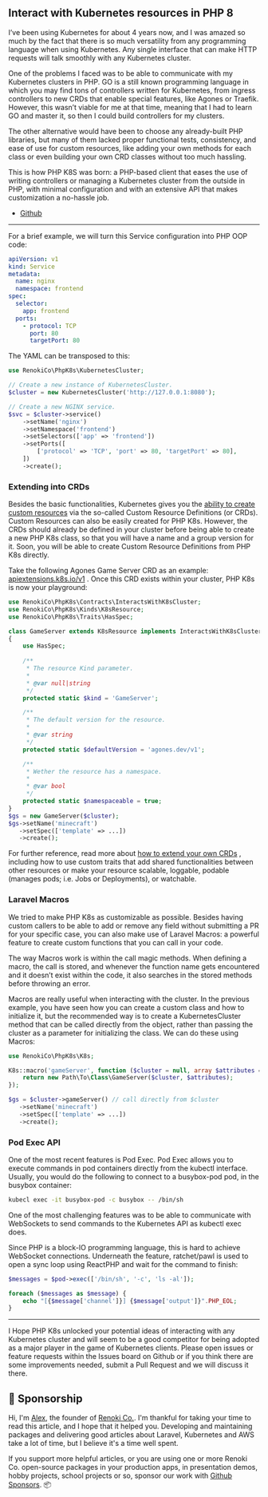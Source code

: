 ## Interact with Kubernetes resources in PHP 8

I’ve been using Kubernetes for about 4 years now, and I was amazed so much by the fact that there is so much versatility from any programming language when using Kubernetes. Any single interface that can make HTTP requests will talk smoothly with any Kubernetes cluster.

One of the problems I faced was to be able to communicate with my Kubernetes clusters in PHP. GO is a still known programming language in which you may find tons of controllers written for Kubernetes, from ingress controllers to new CRDs that enable special features, like Agones or Traefik. However, this wasn’t viable for me at that time, meaning that I had to learn GO and master it, so then I could build controllers for my clusters.

The other alternative would have been to choose any already-built PHP libraries, but many of them lacked proper functional tests, consistency, and ease of use for custom resources, like adding your own methods for each class or even building your own CRD classes without too much hassling.

This is how PHP K8S was born: a PHP-based client that eases the use of writing controllers or managing a Kubernetes cluster from the outside in PHP, with minimal configuration and with an extensive API that makes customization a no-hassle job.

- [Github](https://github.com/renoki-co/php-k8s)

<hr>

For a brief example, we will turn this Service configuration into PHP OOP code:

```yaml
apiVersion: v1
kind: Service
metadata:
  name: nginx
  namespace: frontend
spec:
  selector:
    app: frontend
  ports:
    - protocol: TCP
      port: 80
      targetPort: 80
```

The YAML can be transposed to this:

```php
use RenokiCo\PhpK8s\KubernetesCluster;

// Create a new instance of KubernetesCluster.
$cluster = new KubernetesCluster('http://127.0.0.1:8080');

// Create a new NGINX service.
$svc = $cluster->service()
    ->setName('nginx')
    ->setNamespace('frontend')
    ->setSelectors(['app' => 'frontend'])
    ->setPorts([
        ['protocol' => 'TCP', 'port' => 80, 'targetPort' => 80],
    ])
    ->create();
```

### Extending into CRDs

Besides the basic functionalities, Kubernetes gives you the  [ability to create custom resources](https://kubernetes.io/docs/concepts/extend-kubernetes/api-extension/custom-resources/)  via the so-called Custom Resource Definitions (or CRDs). Custom Resources can also be easily created for PHP K8s. However, the CRDs should already be defined in your cluster before being able to create a new PHP K8s class, so that you will have a name and a group version for it. Soon, you will be able to create Custom Resource Definitions from PHP K8s directly.

Take the following Agones Game Server CRD as an example:  [apiextensions.k8s.io/v1](https://github.com/googleforgames/agones/blob/v1.13.0/install/helm/agones/templates/crds/gameserver.yaml) . Once this CRD exists within your cluster, PHP K8s is now your playground:

```php
use RenokiCo\PhpK8s\Contracts\InteractsWithK8sCluster;
use RenokiCo\PhpK8s\Kinds\K8sResource;
use RenokiCo\PhpK8s\Traits\HasSpec;

class GameServer extends K8sResource implements InteractsWithK8sCluster
{
    use HasSpec;
    
    /**
     * The resource Kind parameter.
     *
     * @var null|string
     */
    protected static $kind = 'GameServer';

    /**
     * The default version for the resource.
     *
     * @var string
     */
    protected static $defaultVersion = 'agones.dev/v1';

    /**
     * Wether the resource has a namespace.
     *
     * @var bool
     */
    protected static $namespaceable = true;
}
$gs = new GameServer($cluster);
$gs->setName('minecraft')
   ->setSpec(['template' => ...])
   ->create();
```

For further reference, read more about  [how to extend your own CRDs](https://github.com/renoki-co/php-k8s/blob/master/docs/CUSTOM-CRDS.md) , including how to use custom traits that add shared functionalities between other resources or make your resource scalable, loggable, podable (manages pods; i.e. Jobs or Deployments), or watchable.


### Laravel Macros

We tried to make PHP K8s as customizable as possible. Besides having custom callers to be able to add or remove any field without submitting a PR for your specific case, you can also make use of Laravel Macros: a powerful feature to create custom functions that you can call in your code.

The way Macros work is within the call magic methods. When defining a macro, the call is stored, and whenever the function name gets encountered and it doesn’t exist within the code, it also searches in the stored methods before throwing an error.

Macros are really useful when interacting with the cluster. In the previous example, you have seen how you can create a custom class and how to initialize it, but the recommended way is to create a KubernetesCluster method that can be called directly from the object, rather than passing the cluster as a parameter for initializing the class. We can do these using Macros:

```php
use RenokiCo\PhpK8s\K8s;

K8s::macro('gameServer', function ($cluster = null, array $attributes = []) {
    return new Path\To\Class\GameServer($cluster, $attributes);
});

$gs = $cluster->gameServer() // call directly from $cluster
   ->setName('minecraft')
   ->setSpec(['template' => ...])
   ->create();
```

### Pod Exec API

One of the most recent features is Pod Exec. Pod Exec allows you to execute commands in pod containers directly from the kubectl interface. Usually, you would do the following to connect to a busybox-pod pod, in the busybox container:

```bash
kubecl exec -it busybox-pod -c busybox -- /bin/sh
```

One of the most challenging features was to be able to communicate with WebSockets to send commands to the Kubernetes API as kubectl exec does.

Since PHP is a block-IO programming language, this is hard to achieve WebSocket connections. Underneath the feature, ratchet/pawl is used to open a sync loop using ReactPHP and wait for the command to finish:

```php
$messages = $pod->exec(['/bin/sh', '-c', 'ls -al']);

foreach ($messages as $message) {
    echo "[{$message['channel']}] {$message['output']}".PHP_EOL;
}
```

<hr>

I Hope PHP K8s unlocked your potential ideas of interacting with any Kubernetes cluster and will seem to be a good competitor for being adopted as a major player in the game of Kubernetes clients.
Please open issues or feature requests within the Issues board on Github or if you think there are some improvements needed, submit a Pull Request and we will discuss it there.

## 💸 Sponsorship

Hi, I'm [Alex](https://github.com/rennokki), the founder of [Renoki Co.](https://github.com/renoki-co). I'm thankful for taking your time to read this article, and I hope that it helped you. Developing and maintaining packages and delivering good articles about Laravel, Kubernetes and AWS take a lot of time, but I believe it's a time well spent.

If you support more helpful articles, or you are using one or more Renoki Co. open-source packages in your production apps, in presentation demos, hobby projects, school projects or so, sponsor our work with [Github Sponsors](https://github.com/sponsors/rennokki). 📦
